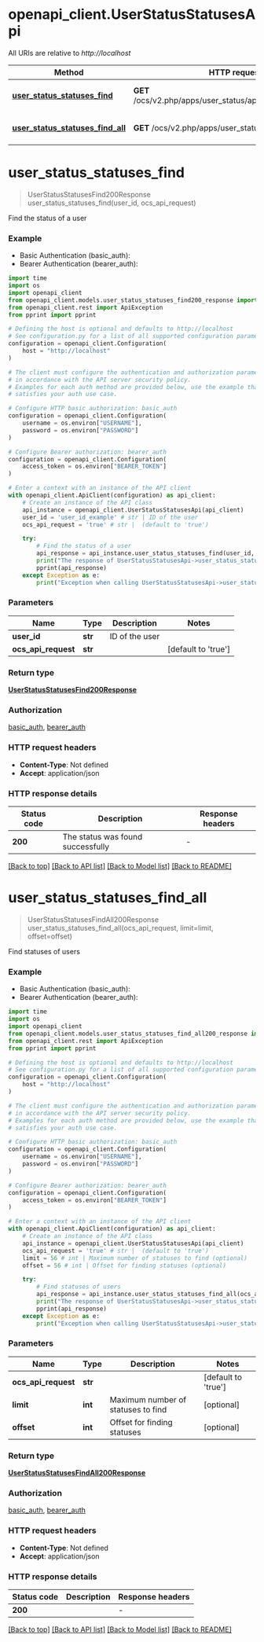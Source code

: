 # openapi_client.UserStatusStatusesApi

All URIs are relative to *http://localhost*

Method | HTTP request | Description
------------- | ------------- | -------------
[**user_status_statuses_find**](UserStatusStatusesApi.md#user_status_statuses_find) | **GET** /ocs/v2.php/apps/user_status/api/v1/statuses/{userId} | Find the status of a user
[**user_status_statuses_find_all**](UserStatusStatusesApi.md#user_status_statuses_find_all) | **GET** /ocs/v2.php/apps/user_status/api/v1/statuses | Find statuses of users


# **user_status_statuses_find**
> UserStatusStatusesFind200Response user_status_statuses_find(user_id, ocs_api_request)

Find the status of a user

### Example

* Basic Authentication (basic_auth):
* Bearer Authentication (bearer_auth):
```python
import time
import os
import openapi_client
from openapi_client.models.user_status_statuses_find200_response import UserStatusStatusesFind200Response
from openapi_client.rest import ApiException
from pprint import pprint

# Defining the host is optional and defaults to http://localhost
# See configuration.py for a list of all supported configuration parameters.
configuration = openapi_client.Configuration(
    host = "http://localhost"
)

# The client must configure the authentication and authorization parameters
# in accordance with the API server security policy.
# Examples for each auth method are provided below, use the example that
# satisfies your auth use case.

# Configure HTTP basic authorization: basic_auth
configuration = openapi_client.Configuration(
    username = os.environ["USERNAME"],
    password = os.environ["PASSWORD"]
)

# Configure Bearer authorization: bearer_auth
configuration = openapi_client.Configuration(
    access_token = os.environ["BEARER_TOKEN"]
)

# Enter a context with an instance of the API client
with openapi_client.ApiClient(configuration) as api_client:
    # Create an instance of the API class
    api_instance = openapi_client.UserStatusStatusesApi(api_client)
    user_id = 'user_id_example' # str | ID of the user
    ocs_api_request = 'true' # str |  (default to 'true')

    try:
        # Find the status of a user
        api_response = api_instance.user_status_statuses_find(user_id, ocs_api_request)
        print("The response of UserStatusStatusesApi->user_status_statuses_find:\n")
        pprint(api_response)
    except Exception as e:
        print("Exception when calling UserStatusStatusesApi->user_status_statuses_find: %s\n" % e)
```


### Parameters

Name | Type | Description  | Notes
------------- | ------------- | ------------- | -------------
 **user_id** | **str**| ID of the user | 
 **ocs_api_request** | **str**|  | [default to &#39;true&#39;]

### Return type

[**UserStatusStatusesFind200Response**](UserStatusStatusesFind200Response.md)

### Authorization

[basic_auth](../README.md#basic_auth), [bearer_auth](../README.md#bearer_auth)

### HTTP request headers

 - **Content-Type**: Not defined
 - **Accept**: application/json

### HTTP response details
| Status code | Description | Response headers |
|-------------|-------------|------------------|
**200** | The status was found successfully |  -  |

[[Back to top]](#) [[Back to API list]](../README.md#documentation-for-api-endpoints) [[Back to Model list]](../README.md#documentation-for-models) [[Back to README]](../README.md)

# **user_status_statuses_find_all**
> UserStatusStatusesFindAll200Response user_status_statuses_find_all(ocs_api_request, limit=limit, offset=offset)

Find statuses of users

### Example

* Basic Authentication (basic_auth):
* Bearer Authentication (bearer_auth):
```python
import time
import os
import openapi_client
from openapi_client.models.user_status_statuses_find_all200_response import UserStatusStatusesFindAll200Response
from openapi_client.rest import ApiException
from pprint import pprint

# Defining the host is optional and defaults to http://localhost
# See configuration.py for a list of all supported configuration parameters.
configuration = openapi_client.Configuration(
    host = "http://localhost"
)

# The client must configure the authentication and authorization parameters
# in accordance with the API server security policy.
# Examples for each auth method are provided below, use the example that
# satisfies your auth use case.

# Configure HTTP basic authorization: basic_auth
configuration = openapi_client.Configuration(
    username = os.environ["USERNAME"],
    password = os.environ["PASSWORD"]
)

# Configure Bearer authorization: bearer_auth
configuration = openapi_client.Configuration(
    access_token = os.environ["BEARER_TOKEN"]
)

# Enter a context with an instance of the API client
with openapi_client.ApiClient(configuration) as api_client:
    # Create an instance of the API class
    api_instance = openapi_client.UserStatusStatusesApi(api_client)
    ocs_api_request = 'true' # str |  (default to 'true')
    limit = 56 # int | Maximum number of statuses to find (optional)
    offset = 56 # int | Offset for finding statuses (optional)

    try:
        # Find statuses of users
        api_response = api_instance.user_status_statuses_find_all(ocs_api_request, limit=limit, offset=offset)
        print("The response of UserStatusStatusesApi->user_status_statuses_find_all:\n")
        pprint(api_response)
    except Exception as e:
        print("Exception when calling UserStatusStatusesApi->user_status_statuses_find_all: %s\n" % e)
```


### Parameters

Name | Type | Description  | Notes
------------- | ------------- | ------------- | -------------
 **ocs_api_request** | **str**|  | [default to &#39;true&#39;]
 **limit** | **int**| Maximum number of statuses to find | [optional] 
 **offset** | **int**| Offset for finding statuses | [optional] 

### Return type

[**UserStatusStatusesFindAll200Response**](UserStatusStatusesFindAll200Response.md)

### Authorization

[basic_auth](../README.md#basic_auth), [bearer_auth](../README.md#bearer_auth)

### HTTP request headers

 - **Content-Type**: Not defined
 - **Accept**: application/json

### HTTP response details
| Status code | Description | Response headers |
|-------------|-------------|------------------|
**200** |  |  -  |

[[Back to top]](#) [[Back to API list]](../README.md#documentation-for-api-endpoints) [[Back to Model list]](../README.md#documentation-for-models) [[Back to README]](../README.md)

